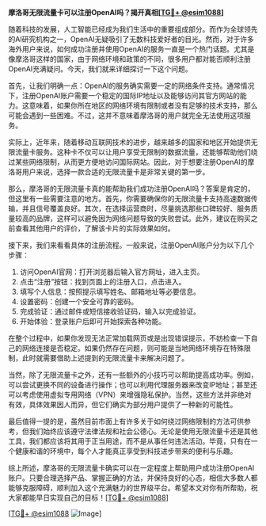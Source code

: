 **摩洛哥无限流量卡可以注册OpenAI吗？揭开真相[[TG💪+ @esim1088](https://t.me/s/esim1088)]**

随着科技的发展，人工智能已经成为我们生活中的重要组成部分。而作为全球领先的AI研究机构之一，OpenAI无疑吸引了无数科技爱好者的目光。然而，对于许多海外用户来说，如何成功注册并使用OpenAI的服务一直是一个热门话题。尤其是像摩洛哥这样的国家，由于网络环境和政策的不同，很多用户都对能否顺利注册OpenAI充满疑问。今天，我们就来详细探讨一下这个问题。

首先，让我们明确一点：OpenAI的服务确实需要一定的网络条件支持。通常情况下，注册OpenAI账户需要一个稳定的国际IP地址以及能够访问其官方网站的能力。这意味着，如果你所在地区的网络环境有限制或者没有足够的技术支持，那么可能会遇到一些困难。不过，这并不意味着摩洛哥的用户就完全无法使用这项服务。

实际上，近年来，随着移动互联网技术的进步，越来越多的国家和地区开始提供无限流量卡服务。这种卡不仅可以让用户享受无限制的数据流量，还能够帮助他们绕过某些网络限制，从而更方便地访问国际网站。因此，对于想要注册OpenAI的摩洛哥用户来说，选择一款合适的无限流量卡是非常关键的第一步。

那么，摩洛哥的无限流量卡真的能帮助我们成功注册OpenAI吗？答案是肯定的，但这里有一些需要注意的地方。首先，你需要确保你的无限流量卡支持高速数据传输，并且信号覆盖良好。其次，在选择运营商时，尽量挑选那些口碑较好、服务质量较高的品牌，这样可以避免因为网络问题导致的失败尝试。此外，建议在购买之前查看其他用户的评价，了解该卡片的实际效果如何。

接下来，我们来看看具体的注册流程。一般来说，注册OpenAI账户分为以下几个步骤：

1. 访问OpenAI官网：打开浏览器后输入官方网址，进入主页。
2. 点击“注册”按钮：找到页面上的注册入口，点击进入。
3. 填写个人信息：按照提示填写姓名、邮箱地址等必要信息。
4. 设置密码：创建一个安全可靠的密码。
5. 完成验证：通过邮件或短信接收验证码，输入以完成验证。
6. 开始体验：登录账户后即可开始探索各种功能。

在整个过程中，如果你发现无法正常加载网页或是出现错误提示，不妨检查一下自己的网络连接是否稳定。如果仍然存在问题，则可能是当地网络环境存在特殊限制，此时就需要借助上述提到的无限流量卡来解决问题了。

当然，除了无限流量卡之外，还有一些额外的小技巧可以帮助提高成功率。例如，可以尝试更换不同的设备进行操作；也可以利用代理服务器来改变IP地址；甚至还可以考虑使用虚拟专用网络（VPN）来增强隐私保护。当然，这些方法并非绝对有效，具体效果因人而异，但它们确实为部分用户提供了一种新的可能性。

最后值得一提的是，虽然目前市面上有许多关于如何绕过网络限制的方法可供参考，但我们始终应该遵守法律法规和社会公德心。无论是使用无限流量卡还是其他工具，我们都应该将其用于正当用途，而不是从事任何违法活动。毕竟，只有在一个健康和谐的环境中，每个人才能真正享受到科技进步带来的便利与乐趣。

综上所述，摩洛哥的无限流量卡确实可以在一定程度上帮助用户成功注册OpenAI账户。只要合理选择产品、掌握正确的方法，并保持良好的心态，相信大多数人都能够克服障碍，顺利加入这个充满魅力的世界级平台。希望本文对你有所帮助，祝大家都能早日实现自己的目标！[[TG💪+ @esim1088](https://t.me/s/esim1088)]

[[TG💪+ @esim1088](https://t.me/s/esim1088) ![Image](https://i.postimg.cc/4NQfJmqS/Snipaste-2025-05-13-00-14-12.png)]